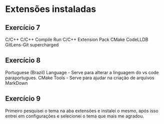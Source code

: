 # Extensões instaladas

## Exercício 7
C/C++
C/C++ Compile Run
C/C++ Extension Pack
CMake
CodeLLDB
GitLens-Git supercharged

## Exercício 8

Portuguese (Brazil) Language - Serve para alterar a linguagem do vs code paraportugues.
CMake Tools - Serve para ajudar na criação de arquivos MarkDown

## Exercício 9 

Primeiro pesquisei o tema na aba extensões e instalei o mesmo, após isso entrei em configurações e selecionei o tema que mais me agradou.

